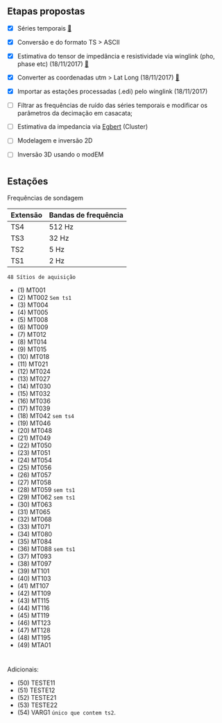## Etapas propostas

- [x] Séries temporais [:mag_right:](https://github.com/arturbenevides/Magnetotelluric/blob/master/TSeries.1.pdf)

- [x] Conversão e do formato TS > ASCII
 
- [x] Estimativa do tensor de impedância  e resistividade via winglink (pho, phase etc) (18/11/2017) [:mag_right:](https://github.com/arturbenevides/Magnetotelluric/blob/master/Soundings.pdf)


- [x] Converter as coordenadas utm > Lat Long (18/11/2017) [:mag_right:](https://github.com/arturbenevides/Magnetotelluric/blob/master/Processamento/convert_utm_lat_long.ipynb)

- [x] Importar as estações processadas (.edi) pelo winglink (18/11/2017)

- [ ] Filtrar as frequências de ruído das séries temporais e modificar os parâmetros da decimação em casacata;


- [ ] Estimativa da impedancia via [Egbert](http://www.complete-mt-solutions.com/mtnet/main/source.html#dec_codes) (Cluster)


- [ ] Modelagem e inversão 2D

- [ ] Inversão 3D usando o modEM

#

## Estações


Frequências de sondagem

Extensão | Bandas de frequência 
---------|----------------------
TS4      | 512 Hz
TS3      |  32 Hz
TS2      |   5 Hz
TS1      |   2 Hz


`48 Sítios de aquisição`

- (1)  MT001
- (2)  MT002 `Sem ts1` 
- (3)  MT004
- (4)  MT005
- (5)  MT008
- (6)  MT009
- (7)  MT012
- (8)  MT014
- (9)  MT015
- (10) MT018
- (11) MT021
- (12) MT024
- (13) MT027
- (14) MT030
- (15) MT032
- (16) MT036
- (17) MT039
- (18) MT042 `sem ts4` 
- (19) MT046
- (20) MT048
- (21) MT049 
- (22) MT050
- (23) MT051
- (24) MT054
- (25) MT056
- (26) MT057
- (27) MT058
- (28) MT059 `sem ts1`
- (29) MT062 `sem ts1` 
- (30) MT063
- (31) MT065
- (32) MT068
- (33) MT071 
- (34) MT080
- (35) MT084
- (36) MT088 `sem ts1`
- (37) MT093
- (38) MT097
- (39) MT101
- (40) MT103
- (41) MT107
- (42) MT109
- (43) MT115
- (44) MT116
- (45) MT119
- (46) MT123
- (47) MT128
- (48) MT195
- (49) MTA01
#

Adicionais:
- (50) TESTE11
- (51) TESTE12
- (52) TESTE21
- (53) TESTE22
- (54) VARG1 `único que contem ts2`.
#
